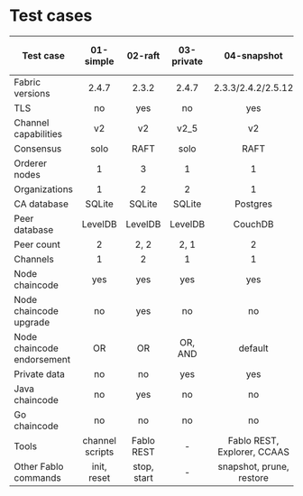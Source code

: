 # Test cases
| Test case                 |    01-simple    |   02-raft   | 03-private |          04-snapshot         |  test-05-version3  |  test-05-version3-BFT |
| ------------------------- |:---------------:|:-----------:|:----------:|:----------------------------:|:------------------:|:---------------------:|
| Fabric versions           |      2.4.7      |    2.3.2    |   2.4.7    |       2.3.3/2.4.2/2.5.12     |     3.0.0-beta     |      3.0.0-beta       |
| TLS                       |       no        |     yes     |     no     |              yes             |        yes         |          yes          |
| Channel capabilities      |       v2        |     v2      |    v2_5    |              v2              |        v3_0        |          v3_0         |
| Consensus                 |      solo       |    RAFT     |    solo    |             RAFT             |        RAFT        |          BFT          |
| Orderer nodes             |        1        |      3      |     1      |              1               |         3          |          4            |
| Organizations             |        1        |      2      |     2      |              1               |         1          |          1            |
| CA database               |     SQLite      |   SQLite    |   SQLite   |           Postgres           |        SQLite      |         SQLite        |
| Peer database             |     LevelDB     |   LevelDB   |  LevelDB   |           CouchDB            |        LevelDB     |         LevelDB       |
| Peer count                |        2        |    2, 2     |    2, 1    |              2               |          2         |          2            |
| Channels                  |        1        |      2      |     1      |              1               |          1         |          1            |
| Node chaincode            |       yes       |     yes     |    yes     |             yes              |         yes        |          yes          |
| Node chaincode upgrade    |       no        |     yes     |     no     |             no               |         no         |          no           |
| Node chaincode endorsement|       OR        |     OR      |  OR, AND   |           default            |         OR         |          OR           |
| Private data              |       no        |     no      |    yes     |             yes              |         no         |          no           |
| Java chaincode            |       no        |     yes     |     no     |             no               |         no         |          no           |
| Go chaincode              |       no        |     no      |     no     |             no               |         no         |          no           |
| Tools                     | channel scripts | Fablo REST  |     -      |  Fablo REST, Explorer, CCAAS |         -          |          -            |
| Other Fablo commands      |   init, reset   | stop, start |     -      |   snapshot, prune, restore   |         -          |          -            |